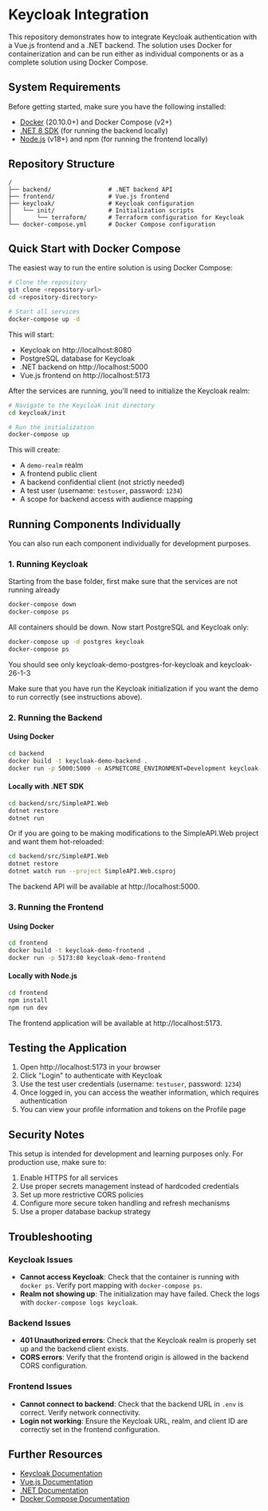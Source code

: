 # Keycloak Integration

This repository demonstrates how to integrate Keycloak authentication with a Vue.js frontend and a .NET backend. The solution uses Docker for containerization and can be run either as individual components or as a complete solution using Docker Compose.

## System Requirements

Before getting started, make sure you have the following installed:

- [Docker](https://www.docker.com/get-started) (20.10.0+) and Docker Compose (v2+)
- [.NET 8 SDK](https://dotnet.microsoft.com/download/dotnet/8.0) (for running the backend locally)
- [Node.js](https://nodejs.org/) (v18+) and npm (for running the frontend locally)

## Repository Structure

```
/
├── backend/                # .NET backend API
├── frontend/               # Vue.js frontend
├── keycloak/               # Keycloak configuration
│   └── init/               # Initialization scripts
│       └── terraform/      # Terraform configuration for Keycloak
└── docker-compose.yml      # Docker Compose configuration
```

## Quick Start with Docker Compose

The easiest way to run the entire solution is using Docker Compose:

```bash
# Clone the repository
git clone <repository-url>
cd <repository-directory>

# Start all services
docker-compose up -d
```

This will start:
- Keycloak on http://localhost:8080
- PostgreSQL database for Keycloak
- .NET backend on http://localhost:5000
- Vue.js frontend on http://localhost:5173

After the services are running, you'll need to initialize the Keycloak realm:

```bash
# Navigate to the Keycloak init directory
cd keycloak/init

# Run the initialization
docker-compose up
```
This will create:
- A `demo-realm` realm
- A frontend public client
- A backend confidential client (not strictly needed)
- A test user (username: `testuser`, password: `1234`)
- A scope for backend access with audience mapping

## Running Components Individually

You can also run each component individually for development purposes.

### 1. Running Keycloak

Starting from the base folder, first make sure that the services are not running already

```bash
docker-compose down
docker-compose ps
```

All containers should be down. Now start PostgreSQL and Keycloak only:

```bash
docker-compose up -d postgres keycloak
docker-compose ps
```
You should see only keycloak-demo-postgres-for-keycloak and keycloak-26-1-3

Make sure that you have run the Keycloak initialization if you want the demo to run correctly (see instructions above).

### 2. Running the Backend

#### Using Docker

```bash
cd backend
docker build -t keycloak-demo-backend .
docker run -p 5000:5000 -e ASPNETCORE_ENVIRONMENT=Development keycloak-demo-backend
```

#### Locally with .NET SDK

```bash
cd backend/src/SimpleAPI.Web
dotnet restore
dotnet run
```

Or if you are going to be making modifications to the SimpleAPI.Web project and want them hot-reloaded:

```bash
cd backend/src/SimpleAPI.Web
dotnet restore
dotnet watch run --project SimpleAPI.Web.csproj        
```

The backend API will be available at http://localhost:5000.

### 3. Running the Frontend

#### Using Docker

```bash
cd frontend
docker build -t keycloak-demo-frontend .
docker run -p 5173:80 keycloak-demo-frontend
```

#### Locally with Node.js

```bash
cd frontend
npm install
npm run dev
```

The frontend application will be available at http://localhost:5173.

## Testing the Application

1. Open http://localhost:5173 in your browser
2. Click "Login" to authenticate with Keycloak
3. Use the test user credentials (username: `testuser`, password: `1234`)
4. Once logged in, you can access the weather information, which requires authentication
5. You can view your profile information and tokens on the Profile page

## Security Notes

This setup is intended for development and learning purposes only. For production use, make sure to:

1. Enable HTTPS for all services
2. Use proper secrets management instead of hardcoded credentials
3. Set up more restrictive CORS policies
4. Configure more secure token handling and refresh mechanisms
5. Use a proper database backup strategy

## Troubleshooting

### Keycloak Issues

- **Cannot access Keycloak**: Check that the container is running with `docker ps`. Verify port mapping with `docker-compose ps`.
- **Realm not showing up**: The initialization may have failed. Check the logs with `docker-compose logs keycloak`.

### Backend Issues

- **401 Unauthorized errors**: Check that the Keycloak realm is properly set up and the backend client exists.
- **CORS errors**: Verify that the frontend origin is allowed in the backend CORS configuration.

### Frontend Issues

- **Cannot connect to backend**: Check that the backend URL in `.env` is correct. Verify network connectivity.
- **Login not working**: Ensure the Keycloak URL, realm, and client ID are correctly set in the frontend configuration.

## Further Resources

- [Keycloak Documentation](https://www.keycloak.org/documentation)
- [Vue.js Documentation](https://vuejs.org/guide/introduction.html)
- [.NET Documentation](https://learn.microsoft.com/en-us/dotnet/)
- [Docker Compose Documentation](https://docs.docker.com/compose/)
